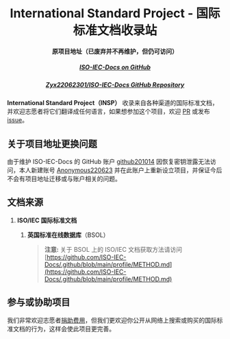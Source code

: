 <h1 align="center">
  <a>International Standard Project - 国际标准文档收录站</a>
</h1>

<h4 align="center">
  <a>
    原项目地址（已废弃并不再维护，但仍可访问）
  </a>
</h4>
<h5 align="center">
  <a href=https://github.com/ISO-IEC-Docs>
    ISO-IEC-Docs on GitHub
  </a>
</h5>
<h5 align="center">
  <a href=https://github.com/Zyx22062301/ISO-IEC-Docs>
    Zyx22062301/ISO-IEC-Docs GitHub Repository
  </a>
</h5>

**International Standard Project（INSP）** 收录来自各种渠道的国际标准文档，并欢迎志愿者将它们翻译成任何语言，如果想参加这个项目，欢迎 [PR](https://github.com/Anonymous220623/InternationalStandard/pulls) 或发布 [issue](https://github.com/Anonymous220623/InternationalStandard/issues/new)。

## 关于项目地址更换问题

由于维护 ISO-IEC-Docs 的 GitHub 账户 [github201014](https://github.com/github201014) 因恢复密钥泄露无法访问，本人新建账号 [Anonymous220623](https://github.com/Anonymous220623) 并在此账户上重新设立项目，并保证今后不会有项目地址迁移或与账户相关的问题。

## 文档来源

1. **ISO/IEC 国际标准文档**
   
   1. **英国标准在线数据库**（BSOL）
      
      > **注意:** 关于 BSOL 上的 ISO/IEC 文档获取方法请访问 [https://github.com/ISO-IEC-Docs/.github/blob/main/profile/METHOD.md](https://github.com/ISO-IEC-Docs/.github/blob/main/profile/METHOD.md)

## 参与或协助项目

我们非常欢迎志愿者[捐助费用](https://github.com/ISO-IEC-Docs/.github/tree/main/profile#%E6%8D%90%E8%B5%A0)，但我们更欢迎你公开从网络上搜索或购买的国际标准文档的行为，这样会使此项目更完善。

